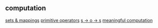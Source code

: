 ## computation

[sets & mappings](https://github.com/colevanderswands/sets-and-mappings) 
[primitive operators](https://github.com/colevanderswands/primitive-operators)
[s -> o -> s](https://github.com/colevanderswands/state-operation-state) 
[meaningful computation](https://github.com/colevanderswands/meaningful-computation)  
